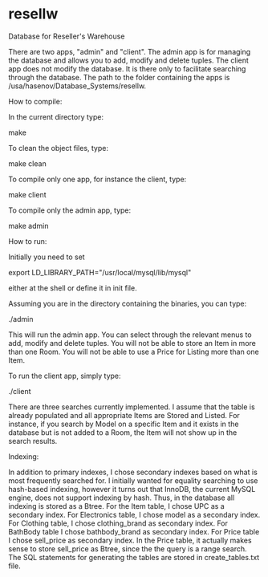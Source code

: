 resellw
=======

Database for Reseller's Warehouse

There are two apps, "admin" and "client". The admin app is for managing the database and allows you to add, modify and delete tuples. The client app does not modify the database. It is there only to facilitate searching through the database. The path to the folder containing the apps is /usa/hasenov/Database_Systems/resellw.

How to compile:

In the current directory type:

make

To clean the object files, type:

make clean

To compile only one app, for instance the client, type:

make client

To compile only the admin app, type:

make admin

How to run:

Initially you need to set

export LD_LIBRARY_PATH="/usr/local/mysql/lib/mysql"

either at the shell or define it in init file.

Assuming you are in the directory containing the binaries, you can type:

./admin

This will run the admin app. You can select through the relevant menus to add, modify and delete tuples. You will not be able to store an Item in more than one Room. You will not be able to use a Price for Listing more than one Item.

To run the client app, simply type:

./client

There are three searches currently implemented. I assume that the table is already populated and all appropriate Items are Stored and Listed. For instance, if you search by Model on a specific Item and it exists in the database but is not added to a Room, the Item will not show up in the search results.

Indexing:

In addition to primary indexes, I chose secondary indexes based on what is most frequently searched for. I initially wanted for equality searching to use hash-based indexing, however it turns out that InnoDB, the current MySQL engine, does not support indexing by hash. Thus, in the database all indexing is stored as a Btree. For the Item table, I chose UPC as a secondary index. For Electronics table, I chose model as a secondary index. For Clothing table, I chose clothing_brand as secondary index. For BathBody table I chose bathbody_brand as secondary index. For Price table I chose sell_price as secondary index. In the Price table, it actually makes sense to store sell_price as Btree, since the the query is a range search. The SQL statements for generating the tables are stored in create_tables.txt file.
